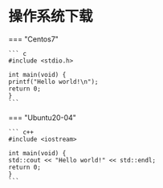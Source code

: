 # 操作系统下载


=== "Centos7"

    ``` c
    #include <stdio.h>

    int main(void) {
    printf("Hello world!\n");
    return 0;
    }
    ```

=== "Ubuntu20-04"

    ``` c++
    #include <iostream>

    int main(void) {
    std::cout << "Hello world!" << std::endl;
    return 0;
    }
    ```